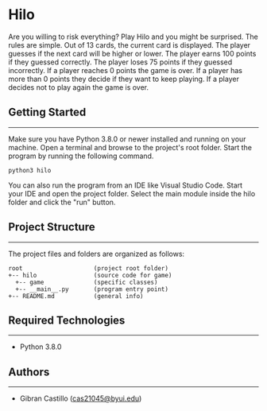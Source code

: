 # Hilo
Are you willing to risk everything? Play Hilo and you might be surprised. The rules are simple. 
Out of 13 cards, the current card is displayed. The player guesses if the next card will be higher 
or lower. The player earns 100 points if they guessed correctly. The player loses 75 points if they 
guessed incorrectly. If a player reaches 0 points the game is over. If a player has more than 0 points 
they decide if they want to keep playing. If a player decides not to play again the game is over.

## Getting Started
---
Make sure you have Python 3.8.0 or newer installed and running on your machine. Open a terminal and 
browse to the project's root folder. Start the program by running the following command.
```
python3 hilo 
```
You can also run the program from an IDE like Visual Studio Code. Start your IDE and open the 
project folder. Select the main module inside the hilo folder and click the "run" button.

## Project Structure
---
The project files and folders are organized as follows:
```
root                    (project root folder)
+-- hilo                (source code for game)
  +-- game              (specific classes)
  +-- __main__.py       (program entry point)
+-- README.md           (general info)
```

## Required Technologies
---
* Python 3.8.0

## Authors
---
* Gibran Castillo (cas21045@byui.edu)
